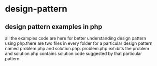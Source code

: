 design-pattern
==============

design pattern examples in php
------------------------------

all the examples code are here for better understanding design pattern using php.there are two files in every folder
for a particular design pattern named problem.php and solution.php. problem.php exhibits the problem and solution.php
contains solution code suggested by that particular pattern.
